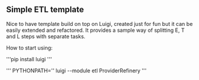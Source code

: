 ## Simple ETL template
Nice to have template build on top on Luigi, created just for fun but it can be easily
extended and refactored. It provides a sample way of splitting E, T and L steps with
separate tasks.

How to start using:

'''pip install luigi
'''

''' PYTHONPATH='' luigi --module etl ProviderRefinery
'''


